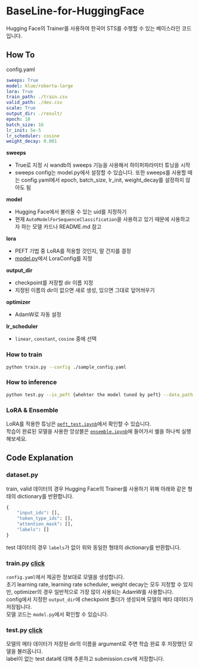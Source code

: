 # BaseLine-for-HuggingFace
Hugging Face의 Trainer를 사용하여 한국어 STS를 수행할 수 있는 베이스라인 코드입니다.

## How To

config.yaml
```yaml
sweeps: True
model: klue/roberta-large
lora: True
train_path: ./train.csv
valid_path: ./dev.csv
scale: True
output_dir: ./result/
epoch: 10
batch_size: 16
lr_init: 5e-5
lr_scheduler: cosine
weight_decay: 0.001
```  
**sweeps**  
- True로 지정 시 wandb의 sweeps 기능을 사용해서 하이퍼파라미터 튜닝을 시작  
- sweeps config는 model.py에서 설정할 수 있습니다. 또한 sweeps를 사용할 때는 config.yaml에서 epoch, batch_size, lr_init, weight_decay를 설정하지 않아도 됨  

**model**  
- Hugging Face에서 불러올 수 있는 uid를 지정하기  
- 현재 `AutoModelForSequenceClassification`을 사용하고 있기 때문에 사용하고자 하는 모델 카드나 README.md 참고  

**lora**  
- PEFT 기법 중 LoRA를 적용할 것인지, 말 건지를 결정  
- [model.py](./model.py)에서 LoraConfig를 지정  

**output_dir**  
- checkpoint를 저장할 dir 이름 지정  
- 지정된 이름의 dir이 없으면 새로 생성, 있으면 그대로 덮어씌우기  

**optimizer**  
- AdamW로 자동 설정  

**lr_scheduler**  
- `linear`, `constant`, `cosine` 중에 선택  

### How to train
```bash
python train.py --config ./sample_config.yaml
```

### How to inference
```bash
python test.py --is_peft {whehter the model tuned by peft} --data_path {path to test.csv} --is_scaled {whether the label normalization applied} --model_path {path to model checkpoint dir} --submit_path {path to submission.csv}
```  

### LoRA & Ensemble
LoRA를 적용한 튜닝은 [`peft_test.ipynb`](./peft_test.ipynb)에서 확인할 수 있습니다.  
학습이 완료된 모델을 사용한 앙상블은 [`ensemble.ipynb`](./ensemble.ipynb)에 들어가서 쉘을 하나씩 실행해보세요.  

## Code Explanation
### dataset.py
train, valid 데이터의 경우 Hugging Face의 Trainer를 사용하기 위해 아래와 같은 형태의 dictionary를 반환합니다.
```python
{
    "input_ids": [],
    "token_type_ids": [],
    "attention_mask": [],
    "labels": []
}
```  
test 데이터의 경우 `labels`가 없이 위와 동일한 형태의 dictionary를 반환합니다.  

### train.py [click](./train.py)
`config.yaml`에서 제공한 정보대로 모델을 생성합니다.  
초기 learning rate, learning rate scheduler, weight decay는 모두 지정할 수 있지만, optimizer의 경우 일반적으로 가장 많이 사용되는 AdamW를 사용합니다.  
config에서 지정한 `output_dir`에 checkpoint 폴더가 생성되며 모델의 메타 데이터가 저장됩니다.  
모델 코드는 `model.py`에서 확인할 수 있습니다.  

### test.py [click](./test.py)
모델의 메타 데이터가 저장된 dir의 이름을 argument로 주면 학습 완료 후 저장했던 모델을 불러옵니다.  
label이 없는 test data에 대해 추론하고 submission.csv에 저장합니다.  
